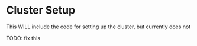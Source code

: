 # Cluster Setup

This WILL include the code for setting up the cluster, but currently does not

TODO: fix this
